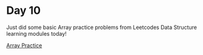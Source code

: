 # Day 10

Just did some basic Array practice problems from Leetcodes Data Structure learning modules today!

[Array Practice](https://leetcode.com/explore/learn/card/fun-with-arrays/521/introduction/3238/)
